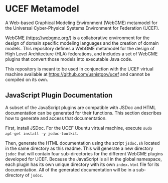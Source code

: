 # UCEF Metamodel

A Web-based Graphical Modeling Environment (WebGME) metamodel for the Universal Cyber-Physical Systems Environment for Federation (UCEF).

WebGME (https://webgme.org/) is a collaborative environment for the design of domain specific modeling languages and the creation of domain models. This repository defines a WebGME metamodel for the design of High Level Architecture (HLA) federations, and includes a set of WebGME plugins that convert those models into executable Java code.

This repository is meant to be used in conjunction with the UCEF virtual machine available at https://github.com/usnistgov/ucef and cannot be compiled on its own.

## JavaScript Plugin Documentation
A subset of the JavaScript plugins are compatible with JSDoc and HTML documentation can be generated for their functions. This section describes how to generate and access that documentation.

First, install JSDoc. For the UCEF Ubuntu virtual machine, execute `sudo apt-get install -y jsdoc-toolkit`.

Then, generate the HTML documentation using the script `jsdoc.sh` located in the same directory as this readme. This will generate a new directory `jsdoc` that will contain four sub-directories for the different WebGME plugins developed for UCEF. Because the JavaScript is all in the global namespace, each plugin has its own unique directory with its own `index.html` file for its documentation. All of the generated documentation will be in a sub-directory of `jsdoc`.

